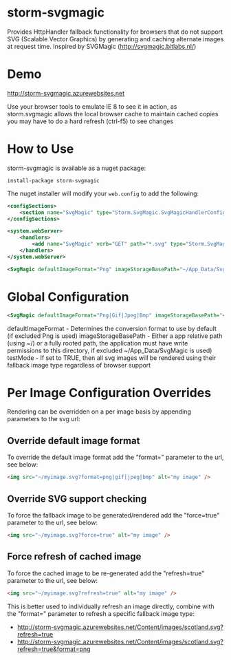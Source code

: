 storm-svgmagic
==============

Provides HttpHandler fallback functionality for browsers that do not support SVG (Scalable Vector Graphics) by generating and caching alternate images at request time.  Inspired by SVGMagic (http://svgmagic.bitlabs.nl/)

Demo
==============
http://storm-svgmagic.azurewebsites.net

Use your browser tools to emulate IE 8 to see it in action, as storm.svgmagic allows the local browser cache to maintain cached copies you may have to do a hard refresh (ctrl-f5) to see changes

How to Use
==========
storm-svgmagic is available as a nuget package:

`install-package storm-svgmagic`

The nuget installer will modify your `web.config` to add the following:

```xml
<configSections>
	<section name="SvgMagic" type="Storm.SvgMagic.SvgMagicHandlerConfigurationSection, Storm.SvgMagic"/>
</configSections>

<system.webServer>
	<handlers>
		<add name="SvgMagic" verb="GET" path="*.svg" type="Storm.SvgMagic.SvgMagicHandler, Storm.SvgMagic" />
	</handlers>
</system.webServer>

<SvgMagic defaultImageFormat="Png" imageStorageBasePath="~/App_Data/SvgMagic" testMode="false" />
```

Global Configuration
====================

```xml
<SvgMagic defaultImageFormat="Png|Gif|Jpeg|Bmp" imageStorageBasePath="<app relative or rooted path>" testMode="false|true" />
```

defaultImageFormat - Determines the conversion format to use by default (if excluded Png is used)
imageStorageBasePath - Either a app relative path (using ~/) or a fully rooted path, the application must have write permissions to this directory, if excluded ~/App_Data/SvgMagic is used)
testMode - If set to TRUE, then all svg images will be rendered using their fallback image type regardless of browser support

Per Image Configuration Overrides
=================================
Rendering can be overridden on a per image basis by appending parameters to the svg url:

Override default image format
-----------------------------
To override the default image format add the "format=" parameter to the url, see below:
```html
<img src="~/myimage.svg?format=png|gif|jpeg|bmp" alt="my image" />
```

Override SVG support checking
-----------------------------
To force the fallback image to be generated/rendered add the "force=true" parameter to the url, see below:
```html
<img src="~/myimage.svg?force=true" alt="my image" />
```

Force refresh of cached image
-----------------------------
To force the cached image to be re-generated add the "refresh=true" parameter to the url, see below:
```html
<img src="~/myimage.svg?refresh=true" alt="my image" />
```
This is better used to individually refresh an image directly, combine with the "format=" parameter to refresh a specific fallback image type:

* http://storm-svgmagic.azurewebsites.net/Content/images/scotland.svg?refresh=true
* http://storm-svgmagic.azurewebsites.net/Content/images/scotland.svg?refresh=true&format=png

